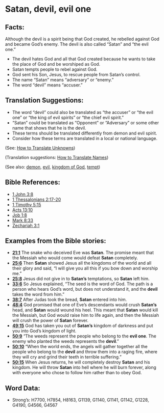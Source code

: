 # Satan, devil, evil one

## Facts:

Although the devil is a spirit being that God created, he rebelled against God and became God’s enemy. The devil is also called “Satan” and “the evil one.”

* The devil hates God and all that God created because he wants to take the place of God and be worshiped as God.
* Satan tempts people to rebel against God.
* God sent his Son, Jesus, to rescue people from Satan’s control.
* The name “Satan” means “adversary” or “enemy.”
* The word “devil” means “accuser.”

## Translation Suggestions:

* The word “devil” could also be translated as “the accuser” or “the evil one” or “the king of evil spirits” or “the chief evil spirit.”
* “Satan” could be translated as “Opponent” or “Adversary” or some other name that shows that he is the devil.
* These terms should be translated differently from demon and evil spirit.
* Consider how these terms are translated in a local or national language.

(See: [How to Translate Unknowns](../../translate/translate-unknown))

(Translation suggestions: [How to Translate Names](../../translate/translate-names))

(See also: [demon](../kt/demon.md), [evil](../kt/evil.md), [kingdom of God](../kt/kingdomofgod.md), [tempt](../kt/tempt.md))

## Bible References:

* [1 John 3:8](rc://en/tn/help/1jn/03/08)
* [1 Thessalonians 2:17-20](rc://en/tn/help/1th/02/17)
* [1 Timothy 5:15](rc://en/tn/help/1ti/05/15)
* [Acts 13:10](rc://en/tn/help/act/13/10)
* [Job 1:8](rc://en/tn/help/job/01/08)
* [Mark 8:33](rc://en/tn/help/mrk/08/33)
* [Zechariah 3:1](rc://en/tn/help/zec/03/01)

## Examples from the Bible stories:

* __[21:1](rc://en/tn/help/obs/21/01)__ The snake who deceived Eve was __Satan__. The promise meant that the Messiah who would come would defeat __Satan__ completely.
* __[25:6](rc://en/tn/help/obs/25/06)__ Then __Satan__ showed Jesus all the kingdoms of the world and all their glory and said, “I will give you all this if you bow down and worship me.”
* __[25:8](rc://en/tn/help/obs/25/08)__ Jesus did not give in to __Satan’s__ temptations, so __Satan__ left him.
* __[33:6](rc://en/tn/help/obs/33/06)__ So Jesus explained, “The seed is the word of God. The path is a person who hears God’s word, but does not understand it, and the __devil__ takes the word from him.”
* __[38:7](rc://en/tn/help/obs/38/07)__ After Judas took the bread, __Satan__ entered into him.
* __[48:4](rc://en/tn/help/obs/48/04)__ God promised that one of Eve’s descendants would crush __Satan’s__ head, and __Satan__ would wound his heel. This meant that __Satan__ would kill the Messiah, but God would raise him to life again, and then the Messiah will crush the power of __Satan__ forever.
* __[49:15](rc://en/tn/help/obs/49/15)__ God has taken you out of __Satan’s__ kingdom of darkness and put you into God’s kingdom of light.
* __[50:9](rc://en/tn/help/obs/50/09)__ “The weeds represent the people who belong to the __evil one__. The enemy who planted the weeds represents the __devil__.”
* __[50:10](rc://en/tn/help/obs/50/10)__ “When the world ends, the angels will gather together all the people who belong to the __devil__ and throw them into a raging fire, where they will cry and grind their teeth in terrible suffering.”
* __[50:15](rc://en/tn/help/obs/50/15)__ When Jesus returns, he will completely destroy __Satan__ and his kingdom. He will throw __Satan__ into hell where he will burn forever, along with everyone who chose to follow him rather than to obey God.

## Word Data:

* Strong’s: H7700, H7854, H8163, G1139, G1140, G1141, G1142, G1228, G4190, G4566, G4567
